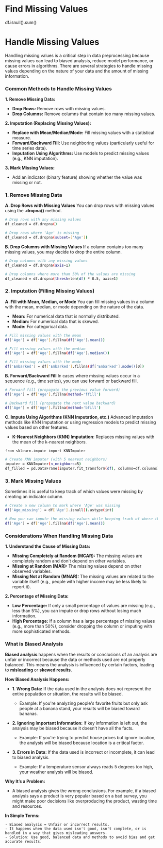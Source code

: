 # Find Missing Values
  df.isnull().sum()

# Handle Missing Values

Handling missing values is a critical step in data preprocessing because missing values can lead to biased analysis, reduce model performance, or cause errors in algorithms. There are several strategies to handle missing values depending on the nature of your data and the amount of missing information.

### Common Methods to Handle Missing Values

**1. Remove Missing Data:**
  - **Drop Rows:** Remove rows with missing values.
  - **Drop Columns:** Remove columns that contain too many missing values.

**2. Imputation (Replacing Missing Values):**
  - **Replace with Mean/Median/Mode:** Fill missing values with a statistical measure.
  - **Forward/Backward Fill:** Use neighboring values (particularly useful for time series data).
  - **Imputation Using Algorithms:** Use models to predict missing values (e.g., KNN imputation).

**3. Mark Missing Values:**
  - Add an indicator (binary feature) showing whether the value was missing or not.

### 1. Remove Missing Data

**A. Drop Rows with Missing Values**
You can drop rows with missing values using the **.dropna()** method.

```sh
# Drop rows with any missing values
df_cleaned = df.dropna()

# Drop rows where 'Age' is missing
df_cleaned = df.dropna(subset=['Age'])
```

**B. Drop Columns with Missing Values**
If a column contains too many missing values, you may decide to drop the entire column.

```sh
# Drop columns with any missing values
df_cleaned = df.dropna(axis=1)

# Drop columns where more than 50% of the values are missing
df_cleaned = df.dropna(thresh=len(df) * 0.5, axis=1)
```

### 2. Imputation (Filling Missing Values)

**A. Fill with Mean, Median, or Mode**
You can fill missing values in a column with the mean, median, or mode depending on the nature of the data.
  - **Mean:** For numerical data that is normally distributed.
  - **Median:** For numerical data that is skewed.
  - **Mode:** For categorical data.

```sh
# Fill missing values with the mean
df['Age'] = df['Age'].fillna(df['Age'].mean())

# Fill missing values with the median
df['Age'] = df['Age'].fillna(df['Age'].median())

# Fill missing values with the mode
df['Embarked'] = df['Embarked'].fillna(df['Embarked'].mode()[0])
```

**B. Forward/Backward Fill**
In cases where missing values occur in a sequence (e.g., time series), you can use forward or backward fill.

```sh
# Forward fill (propagate the previous value forward)
df['Age'] = df['Age'].fillna(method='ffill')

# Backward fill (propagate the next value backward)
df['Age'] = df['Age'].fillna(method='bfill')
```

**C. Impute Using Algorithms (KNN Imputation, etc.)**
Advanced imputation methods like KNN Imputation or using regression models to predict missing values based on other features.
  - **K-Nearest Neighbors (KNN) Imputation:** Replaces missing values with the mean of the k-nearest neighbors.

```sh
from sklearn.impute import KNNImputer

# Create KNN imputer (with 5 nearest neighbors)
imputer = KNNImputer(n_neighbors=5)
df_filled = pd.DataFrame(imputer.fit_transform(df), columns=df.columns)
```

### 3. Mark Missing Values
Sometimes it is useful to keep track of which values were missing by creating an indicator column.

```sh
# Create a new column to mark where 'Age' was missing
df['Age_missing'] = df['Age'].isnull().astype(int)

# Now you can impute the missing values while keeping track of where they occurred
df['Age'] = df['Age'].fillna(df['Age'].mean())
```


### Considerations When Handling Missing Data

**1. Understand the Cause of Missing Data:**
  - **Missing Completely at Random (MCAR):** The missing values are completely random and don't depend on other variables.
  - **Missing at Random (MAR):** The missing values depend on other observed variables.
  - **Missing Not at Random (MNAR):** The missing values are related to the variable itself (e.g., people with higher income may be less likely to report it).

**2. Percentage of Missing Data:**
  - **Low Percentage:** If only a small percentage of values are missing (e.g., less than 5%), you can impute or drop rows without losing much information.
  - **High Percentage:** If a column has a large percentage of missing values (e.g., more than 50%), consider dropping the column or imputing with more sophisticated methods.


### What is Biased Analysis
**Biased analysis** happens when the results or conclusions of an analysis are unfair or incorrect because the data or methods used are not properly balanced. This means the analysis is influenced by certain factors, leading to **misleading** or **skewed results**.

**How Biased Analysis Happens:**

  - **1. Wrong Data:** If the data used in the analysis does not represent the entire population or situation, the results will be biased.
      - Example: If you're analyzing people's favorite fruits but only ask people at a banana stand, your results will be biased toward bananas.

  - **2. Ignoring Important Information:** If key information is left out, the analysis may be biased because it doesn't have all the facts.
      - Example: If you're trying to predict house prices but ignore location, the analysis will be biased because location is a critical factor.

  - **3. Errors in Data:** If the data used is incorrect or incomplete, it can lead to biased analysis.
      - Example: If a temperature sensor always reads 5 degrees too high, your weather analysis will be biased.

  **Why It’s a Problem:**
  - A biased analysis gives the wrong conclusions. For example, if a biased analysis says a product is very popular based on a bad survey, you might make poor decisions like overproducing the product, wasting time and resources.

  **In Simple Terms:**
  
    - Biased analysis = Unfair or incorrect results.
    - It happens when the data used isn't good, isn't complete, or is handled in a way that gives misleading answers.
    - Solution: Use good, balanced data and methods to avoid bias and get accurate results.
